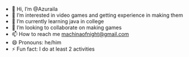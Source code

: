 - 👋 Hi, I’m @Azuraila
- 👀 I’m interested in video games and getting experience in making them
- 🌱 I’m currently learning java in college
- 💞️ I’m looking to collaborate on making games
- 📫 How to reach me machinaofnight@gmail.com
- 😄 Pronouns: he/him
- ⚡ Fun fact: I do at least 2 activities
  

<!---
Azuraila/Azuraila is a ✨ special ✨ repository because its `README.md` (this file) appears on your GitHub profile.
You can click the Preview link to take a look at your changes.
--->

